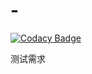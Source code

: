 # -

[![Codacy Badge](https://api.codacy.com/project/badge/Grade/157d639c727946dc80cd3af6e9b94db0)](https://app.codacy.com/app/Winghoyoo/-?utm_source=github.com&utm_medium=referral&utm_content=Winghoyoo/-&utm_campaign=Badge_Grade_Dashboard)

测试需求
